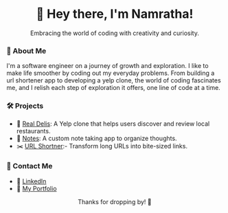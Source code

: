 <div align="center">
  <h1><span class="wave">👋</span> Hey there, I'm Namratha!</h1>
  <p>Embracing the world of coding with creativity and curiosity.</p>
</div>

### 🌸 About Me

I'm a software engineer on a journey of growth and exploration. I like to make life smoother by coding out my everyday problems. From building a url shortener app to developing a yelp clone, the world of coding fascinates me, and I relish each step of exploration it offers, one line of code at a time.

### 🛠️ Projects

- 🍔 [Real Delis](https://github.com/namratha10/yelp-clone): A Yelp clone that helps users discover and review local restaurants.
- 📝 [Notes](https://github.com/namratha10/NotesApp): A custom note taking app to organize thoughts.
- ✂️ [URL Shortner](https://github.com/namratha10/url-shortener):- Transform long URLs into bite-sized links.

### :speech_balloon: Contact Me

- 🔗 [LinkedIn](https://www.linkedin.com/in/namratha-nr10/)
- 🎨 [My Portfolio](https://namratha.wiki/)

<div align="center">
  <p>Thanks for dropping by! 🌟</p>
</div>
